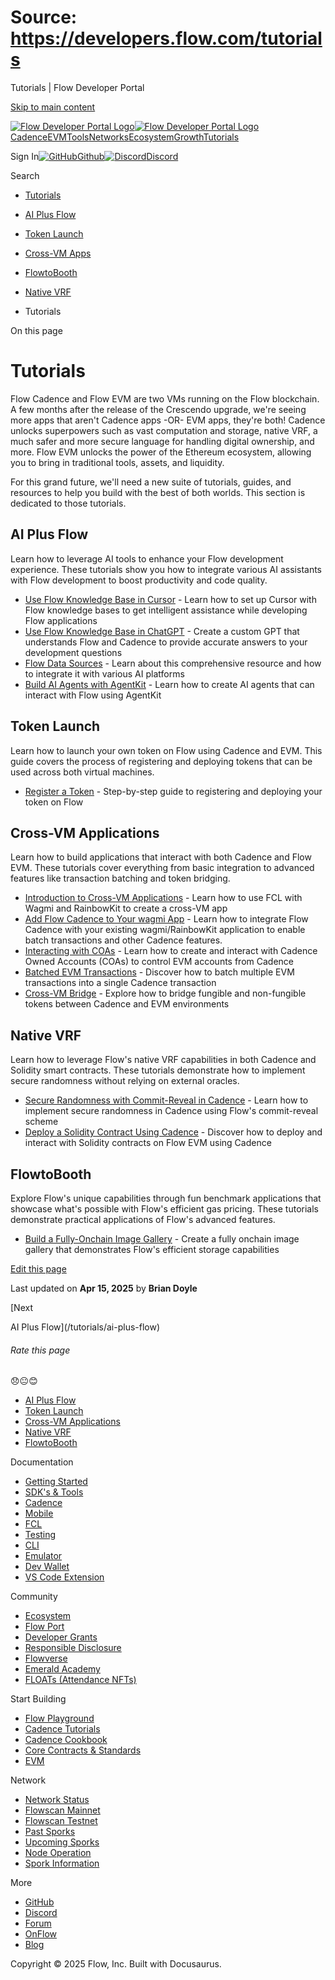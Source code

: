 # Source: https://developers.flow.com/tutorials

Tutorials | Flow Developer Portal



[Skip to main content](#__docusaurus_skipToContent_fallback)

[![Flow Developer Portal Logo](/img/flow-docs-logo-dark.png)![Flow Developer Portal Logo](/img/flow-docs-logo-light.png)](/)[Cadence](/build/flow)[EVM](/evm/about)[Tools](/tools/kit)[Networks](/networks/flow-networks)[Ecosystem](/ecosystem)[Growth](/growth)[Tutorials](/tutorials)

Sign In[![GitHub]()Github](https://github.com/onflow)[![Discord]()Discord](https://discord.gg/flow)

Search

* [Tutorials](/tutorials)
* [AI Plus Flow](/tutorials/ai-plus-flow)
* [Token Launch](/tutorials/token-launch)
* [Cross-VM Apps](/tutorials/cross-vm-apps)
* [FlowtoBooth](/tutorials/flowtobooth)
* [Native VRF](/tutorials/native-vrf)

* Tutorials

On this page

# Tutorials

Flow Cadence and Flow EVM are two VMs running on the Flow blockchain. A few months after the release of the Crescendo upgrade, we're seeing more apps that aren't Cadence apps -OR- EVM apps, they're both! Cadence unlocks superpowers such as vast computation and storage, native VRF, a much safer and more secure language for handling digital ownership, and more. Flow EVM unlocks the power of the Ethereum ecosystem, allowing you to bring in traditional tools, assets, and liquidity.

For this grand future, we'll need a new suite of tutorials, guides, and resources to help you build with the best of both worlds. This section is dedicated to those tutorials.

## AI Plus Flow[​](#ai-plus-flow "Direct link to AI Plus Flow")

Learn how to leverage AI tools to enhance your Flow development experience. These tutorials show you how to integrate various AI assistants with Flow development to boost productivity and code quality.

* [Use Flow Knowledge Base in Cursor](/tutorials/ai-plus-flow/cursor) - Learn how to set up Cursor with Flow knowledge bases to get intelligent assistance while developing Flow applications
* [Use Flow Knowledge Base in ChatGPT](/tutorials/ai-plus-flow/chatgpt) - Create a custom GPT that understands Flow and Cadence to provide accurate answers to your development questions
* [Flow Data Sources](/tutorials/ai-plus-flow/flow-data-sources) - Learn about this comprehensive resource and how to integrate it with various AI platforms
* [Build AI Agents with AgentKit](/tutorials/ai-plus-flow/agentkit-flow-guide) - Learn how to create AI agents that can interact with Flow using AgentKit

## Token Launch[​](#token-launch "Direct link to Token Launch")

Learn how to launch your own token on Flow using Cadence and EVM. This guide covers the process of registering and deploying tokens that can be used across both virtual machines.

* [Register a Token](/tutorials/token-launch/register-token) - Step-by-step guide to registering and deploying your token on Flow

## Cross-VM Applications[​](#cross-vm-applications "Direct link to Cross-VM Applications")

Learn how to build applications that interact with both Cadence and Flow EVM. These tutorials cover everything from basic integration to advanced features like transaction batching and token bridging.

* [Introduction to Cross-VM Applications](/tutorials/cross-vm-apps/introduction) - Learn how to use FCL with Wagmi and RainbowKit to create a cross-VM app
* [Add Flow Cadence to Your wagmi App](/tutorials/cross-vm-apps/add-to-wagmi) - Learn how to integrate Flow Cadence with your existing wagmi/RainbowKit application to enable batch transactions and other Cadence features.
* [Interacting with COAs](/tutorials/cross-vm-apps/interacting-with-coa) - Learn how to create and interact with Cadence Owned Accounts (COAs) to control EVM accounts from Cadence
* [Batched EVM Transactions](/tutorials/cross-vm-apps/batched-evm-transactions) - Discover how to batch multiple EVM transactions into a single Cadence transaction
* [Cross-VM Bridge](/tutorials/cross-vm-apps/vm-bridge) - Explore how to bridge fungible and non-fungible tokens between Cadence and EVM environments

## Native VRF[​](#native-vrf "Direct link to Native VRF")

Learn how to leverage Flow's native VRF capabilities in both Cadence and Solidity smart contracts. These tutorials demonstrate how to implement secure randomness without relying on external oracles.

* [Secure Randomness with Commit-Reveal in Cadence](/tutorials/native-vrf/commit-reveal-cadence) - Learn how to implement secure randomness in Cadence using Flow's commit-reveal scheme
* [Deploy a Solidity Contract Using Cadence](/tutorials/native-vrf/deploy-solidity-contract) - Discover how to deploy and interact with Solidity contracts on Flow EVM using Cadence

## FlowtoBooth[​](#flowtobooth "Direct link to FlowtoBooth")

Explore Flow's unique capabilities through fun benchmark applications that showcase what's possible with Flow's efficient gas pricing. These tutorials demonstrate practical applications of Flow's advanced features.

* [Build a Fully-Onchain Image Gallery](/tutorials/flowtobooth/image-gallery) - Create a fully onchain image gallery that demonstrates Flow's efficient storage capabilities

[Edit this page](https://github.com/onflow/docs/tree/main/docs/tutorials/index.md)

Last updated on **Apr 15, 2025** by **Brian Doyle**

[Next

AI Plus Flow](/tutorials/ai-plus-flow)

###### Rate this page

😞😐😊

* [AI Plus Flow](#ai-plus-flow)
* [Token Launch](#token-launch)
* [Cross-VM Applications](#cross-vm-applications)
* [Native VRF](#native-vrf)
* [FlowtoBooth](#flowtobooth)

Documentation

* [Getting Started](/build/getting-started/contract-interaction)
* [SDK's & Tools](/tools)
* [Cadence](https://cadence-lang.org/docs/)
* [Mobile](/build/guides/mobile/overview)
* [FCL](/tools/clients/fcl-js)
* [Testing](/build/smart-contracts/testing)
* [CLI](/tools/flow-cli)
* [Emulator](/tools/emulator)
* [Dev Wallet](https://github.com/onflow/fcl-dev-wallet)
* [VS Code Extension](/tools/vscode-extension)

Community

* [Ecosystem](/ecosystem)
* [Flow Port](https://port.onflow.org/)
* [Developer Grants](https://github.com/onflow/developer-grants)
* [Responsible Disclosure](https://flow.com/flow-responsible-disclosure)
* [Flowverse](https://www.flowverse.co/)
* [Emerald Academy](https://academy.ecdao.org/)
* [FLOATs (Attendance NFTs)](https://floats.city/)

Start Building

* [Flow Playground](https://play.flow.com/)
* [Cadence Tutorials](https://cadence-lang.org/docs/tutorial/first-steps)
* [Cadence Cookbook](https://open-cadence.onflow.org)
* [Core Contracts & Standards](/build/core-contracts)
* [EVM](/evm/about)

Network

* [Network Status](https://status.onflow.org/)
* [Flowscan Mainnet](https://flowscan.io/)
* [Flowscan Testnet](https://testnet.flowscan.io/)
* [Past Sporks](/networks/node-ops/node-operation/past-upgrades)
* [Upcoming Sporks](/networks/node-ops/node-operation/upcoming-sporks)
* [Node Operation](/networks/node-ops)
* [Spork Information](/networks/node-ops/node-operation/spork)

More

* [GitHub](https://github.com/onflow)
* [Discord](https://discord.gg/flow)
* [Forum](https://forum.onflow.org/)
* [OnFlow](https://onflow.org/)
* [Blog](https://flow.com/blog)

Copyright © 2025 Flow, Inc. Built with Docusaurus.